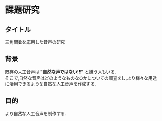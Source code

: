 # 課題研究

## タイトル
三角関数を応用した音声の研究

## 背景
既存の人工音声は **"自然な声ではない!!!"** と嫌う人もいる.  
そこで,自然な音声はどのようなものなのかについての調査をし,より様々な用途に活用できるような自然な人工音声を作成する.

## 目的
より自然な人工音声を制作する.
